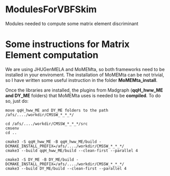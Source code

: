 # ModulesForVBFSkim
Modules needed to compute some matrix element discriminant 

# Some instructions for Matrix Element computation

We are using JHUGenMELA and MoMEMta, so both frameworks need to be installed in your enviroment. The installation of MoMEMta can be not trivial, so I have written some useful instruction in the folder **MoMEMta_install**.

Once the libraries are installed, the plugins from Madgraph (**qqH_hww_ME and DY_ME** folders) that MoMEMta uses is needed to be **compiled**. To do so, just do:

```
move qqH_hww_ME and DY_ME folders to the path /afs/..../workdir/CMSSW_*_*_*/

cd /afs/..../workdir/CMSSW_*_*_*/src
cmsenv
cd ..

cmake3 -S qqH_hww_ME -B qqH_hww_ME/build -DCMAKE_INSTALL_PREFIX=/afs/..../workdir/CMSSW_*_*_*/
cmake3 --build qqH_hww_ME/build --clean-first --parallel 4

cmake3 -S DY_ME -B DY_ME/build -DCMAKE_INSTALL_PREFIX=/afs/..../workdir/CMSSW_*_*_*/
cmake3 --build DY_ME/build --clean-first --parallel 4
```



